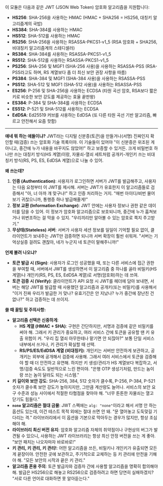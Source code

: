 이 모듈은 다음과 같은 JWT (JSON Web Token) 암호화 알고리즘을 지원합니다:

*   **HS256**: SHA-256을 사용하는 HMAC (HMAC + SHA256 = HS256, 대칭키 알고리즘계의 국밥)
*   **HS384**: SHA-384를 사용하는 HMAC
*   **HS512**: SHA-512를 사용하는 HMAC
*   **RS256**: SHA-256을 사용하는 RSASSA-PKCS1-v1\_5 (RSA 암호화 + SHA256, 비대칭키 알고리즘계의 스테디셀러)
*   **RS384**: SHA-384를 사용하는 RSASSA-PKCS1-v1\_5
*   **RS512**: SHA-512를 사용하는 RSASSA-PKCS1-v1\_5
*   **PS256**: SHA-256 및 MGF1 (SHA-256 사용)을 사용하는 RSASSA-PSS (RSA-PSS라고도 하며, RS 계열보다 좀 더 최신 보안 권장 사항을 따름)
*   **PS384**: SHA-384 및 MGF1 (SHA-384 사용)을 사용하는 RSASSA-PSS
*   **PS512**: SHA-512 및 MGF1 (SHA-512 사용)을 사용하는 RSASSA-PSS
*   **ES256**: P-256 및 SHA-256을 사용하는 ECDSA (타원 곡선 암호, RSA보다 짧은 키로 비슷한 보안 강도를 제공하는 효율 끝판왕)
*   **ES384**: P-384 및 SHA-384를 사용하는 ECDSA
*   **ES512**: P-521 및 SHA-512를 사용하는 ECDSA
*   **EdDSA**: Ed25519 커브를 사용하는 EdDSA (또 다른 타원 곡선 기반 알고리즘, 빠르고 안전해서 요즘 핫함)

---

**얘네 뭐 하는 애들이냐?**
JWT라는 디지털 신분증(토큰)을 만들거나(서명) 진짜인지 확인할 때(검증) 쓰는 암호화 기술 목록이야. 이 기술들이 있어야 "이 신분증은 위조된 게 아니고, 중간에 누가 내용을 바꾸지도 않았어!" 하고 보증할 수 있거든. 크게 비밀번호 하나만 쓰는 대칭키 방식(HS 계열)이랑, 자물쇠-열쇠 세트처럼 공개키-개인키 쓰는 비대칭키 방식(RS, PS, ES, EdDSA 계열)으로 나눌 수 있어.

**왜 쓰는데?**
1.  **인증 (Authentication)**: 사용자가 로그인하면 서버가 JWT를 발급해주고, 사용자는 다음 요청부터 이 JWT를 제시해. 서버는 JWT가 유효한지 이 알고리즘들로 검증해서 "아, 너 아까 걔 맞구나!" 하고 인증 처리하는 거지. "매번 아이디/비번 물어보기 귀찮으니까, 통행증 하나 발급해줄게!"
2.  **정보 교환 (Information Exchange)**: JWT 안에는 사용자 정보나 권한 같은 데이터를 담을 수 있어. 이 정보가 암호화 알고리즘으로 보호되니까, 중간에 누가 훔쳐보거나 위변조하는 걸 막을 수 있지. "우리끼리만 알아볼 수 있는 암호로 쪽지 주고받기."
3.  **무상태(Stateless) 서버**: 서버가 사용자 세션 정보를 일일이 기억할 필요 없이, 클라이언트가 보내주는 JWT만 검증하면 되니까 서버 확장이 훨씬 쉬워져. "서버는 기억상실증 걸려도 괜찮아, 네가 누군지 네 토큰이 말해주니까!"

**언제 불려 나오냐?**
*   **토큰 발급 시 (Sign)**: 사용자가 로그인 성공했을 때, 또는 다른 서비스에 접근 권한을 부여할 때, 서버에서 JWT를 생성하면서 이 알고리즘 중 하나를 골라 비밀키(HS 계열)나 개인키(RS, PS, ES, EdDSA 계열)로 서명(암호화)하는 데 쓰여.
*   **토큰 검증 시 (Verify)**: 클라이언트가 API 요청 시 JWT를 헤더에 담아 보내면, 서버는 해당 JWT를 발급할 때 사용했던 알고리즘과 공개키(또는 비밀키)를 사용해서 "이거 진짜 우리가 발급한 거 맞나? 유효기간은 안 지났나? 누가 중간에 장난친 건 없나?" 하고 검증하는 데 쓰이지.

**쓸 때 꿀팁 및 주의사항:**
*   **알고리즘 선택은 신중하게**:
    *   **HS 계열 (HMAC + SHA)**: 구현은 간단하지만, 서명과 검증에 같은 비밀키를 써야 해. 그래서 키 관리가 중요하고, 여러 서비스 간에 토큰을 공유할 땐 키 유출 위험이 커. "우리 집 열쇠 아무한테나 맡기면 안 되잖아?" 보통 단일 서비스 내부에서 쓰거나, 키 관리가 확실할 때 선택.
    *   **RS/PS/ES/EdDSA 계열 (비대칭키)**: 개인키는 서버만 안전하게 보관하고, 공개키는 외부에 공개해서 검증에 사용해. 그래서 여러 서비스에서 토큰을 검증해야 할 때 더 안전하고 유연해. 하지만 키 생성/관리가 HS 계열보다 복잡하고, 서명/검증 속도도 일반적으로 느린 편이야. "은행 OTP 생성기처럼, 만드는 놈이랑 쓰는 놈이 달라도 되는 시스템."
*   **키 길이와 보안 강도**: SHA-256, 384, 512 숫자가 클수록, P-256, P-384, P-521 숫자가 클수록 보안 강도가 높아지지만, 그만큼 계산량도 늘어나. 서비스의 보안 요구 수준과 성능 사이에서 적절한 타협점을 찾아야 해. "너무 튼튼한 자물쇠는 열고 닫기도 힘들다."
*   **`none` 알고리즘은 절대 금물**: JWT 스펙에는 `alg: "none"`이라고 해서 서명 안 하는 옵션도 있는데, 이건 테스트 목적 외에는 절대 쓰면 안 돼. "문 열어놓고 도둑맞길 기다리는 격." 라이브러리에서 이 옵션을 기본으로 막아두는 경우가 많지만, 항상 조심해야 해.
*   **라이브러리 최신 버전 유지**: 암호화 알고리즘 자체의 취약점이나 구현상의 버그가 발견될 수 있으니, 사용하는 JWT 라이브러리는 항상 최신 안정 버전을 쓰는 게 좋아. "보안 패치는 나오자마자 바로바로!"
*   **키 관리, 키 관리, 키 관리!**: 어떤 알고리즘을 쓰든, 비밀키나 개인키가 유출되면 모든 게 끝장이야. 안전한 곳에 보관하고, 주기적으로 교체하는 등 키 관리에 만전을 기해야 해. "모든 보안의 시작과 끝은 키 관리."
*   **알고리즘 혼용 주의**: 토큰 발급자와 검증자 간에 사용할 알고리즘을 명확히 합의해야 해. 발급은 HS256으로 해놓고 RS256으로 검증하려고 하면 당연히 실패하겠지? "서로 다른 언어로 대화하면 못 알아듣는다."